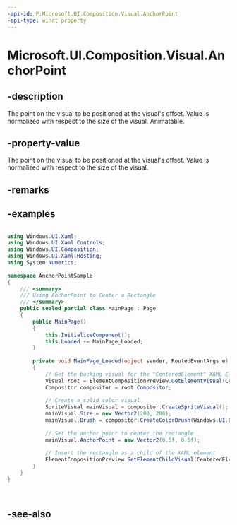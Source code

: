 ```yaml
---
-api-id: P:Microsoft.UI.Composition.Visual.AnchorPoint
-api-type: winrt property
---
```


<!-- Property syntax
public Windows.Foundation.Numerics.Vector2 AnchorPoint { get;  set; }
-->

# Microsoft.UI.Composition.Visual.AnchorPoint

## -description
The point on the visual to be positioned at the visual's offset. Value is normalized with respect to the size of the visual. Animatable.

## -property-value
The point on the visual to be positioned at the visual's offset. Value is normalized with respect to the size of the visual.

## -remarks

## -examples
<!-- sample show XAML interop -->
```csharp

using Windows.UI.Xaml;
using Windows.UI.Xaml.Controls;
using Windows.UI.Composition;
using Windows.UI.Xaml.Hosting;
using System.Numerics;
 
namespace AnchorPointSample
{
    /// <summary>
    /// Using AnchorPoint to Center a Rectangle
    /// </summary>
    public sealed partial class MainPage : Page
    {
        public MainPage()
        {
            this.InitializeComponent();
            this.Loaded += MainPage_Loaded;
        }
 
        private void MainPage_Loaded(object sender, RoutedEventArgs e)
        {
            // Get the backing visual for the "CenteredElement" XAML Element
            Visual root = ElementCompositionPreview.GetElementVisual(CenteredElement);
            Compositor compositor = root.Compositor;
 
            // Create a solid color visual
            SpriteVisual mainVisual = compositor.CreateSpriteVisual();
            mainVisual.Size = new Vector2(200, 200);
            mainVisual.Brush = compositor.CreateColorBrush(Windows.UI.Colors.Blue);
 
            // Set the anchor point to center the rectangle
            mainVisual.AnchorPoint = new Vector2(0.5f, 0.5f);
 
            // Insert the rectangle as a child of the XAML element
            ElementCompositionPreview.SetElementChildVisual(CenteredElement, mainVisual);
        }
    }
}

          
```



## -see-also
